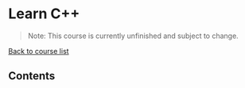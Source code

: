 # Learn C++

> Note: This course is currently unfinished and subject to change.

[Back to course list](../README.md)

## Contents
